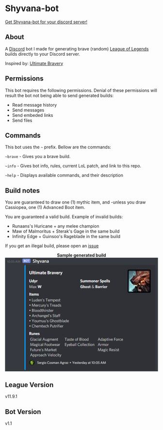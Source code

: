 # Shyvana-bot
[Get Shyvana-bot for your discord server!
](https://discord.com/api/oauth2/authorize?client_id=381961028486823939&permissions=67584&scope=bot)
## About
A [Discord](https://discord.com/) bot I made for generating brave (random) [League of Legends](https://leagueoflegends.com/) builds directly to your Discord server.  

Inspired by: [Ultimate Bravery](https://ultimate-bravery.net/)

## Permissions
This bot requires the following permissions.  Denial of these permissions will result the bot not being able to send generated builds:
- Read message history
- Send messages
- Send embeded links
- Send files

## Commands
This bot uses the `~` prefix.  Bellow are the commands:

`~brave` - Gives you a brave build.

`~info` - Gives bot info, rules, current LoL patch, and link to this repo.

`~help` - Displays available commands, and their description

## Build notes
You are guaranteed to draw one (1) mythic item, and -unless you draw Cassiopea, one (1) Advanced Boot item.

You are guaranteed a valid build.  Example of invalid builds:
- Runaans's Huricane + any melee champion
- Maw of Malmoritus + Sterak's Gage in the same build
- Infinity Edge + Guinsoo's Rageblade in the same build

If you get an illegal build, please open an [issue](https://github.com/CosmanAgraz/shyvana-bot/issues)

<p align="center">
  <b>Sample generated build</b><br>
  <img src="https://github.com/CosmanAgraz/shyvana-bot/blob/master/sample.PNG">
</p>

## League Version
v11.9.1

## Bot Version
v1.1
